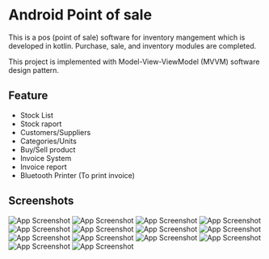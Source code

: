 
# Android Point of sale

This is a pos (point of sale) software for inventory mangement which is developed in kotlin. Purchase, sale, and inventory modules are completed.

This project is implemented with Model-View-ViewModel (MVVM) software design pattern.

## Feature

- Stock List
- Stock raport 
- Customers/Suppliers
- Categories/Units
- Buy/Sell  product
- Invoice System
- Invoice report
- Bluetooth Printer (To print invoice)



## Screenshots

![App Screenshot](https://github.com/LabedAJalil/POSandroid/blob/main/1.jpg)
![App Screenshot](https://github.com/LabedAJalil/POSandroid/blob/main/2.jpg)
![App Screenshot](https://github.com/LabedAJalil/POSandroid/blob/main/3.jpg)
![App Screenshot](https://github.com/LabedAJalil/POSandroid/blob/main/4.jpg)
![App Screenshot](https://github.com/LabedAJalil/POSandroid/blob/main/5.jpg)
![App Screenshot](https://github.com/LabedAJalil/POSandroid/blob/main/6.jpg)
![App Screenshot](https://github.com/LabedAJalil/POSandroid/blob/main/7.jpg)
![App Screenshot](https://github.com/LabedAJalil/POSandroid/blob/main/8.jpg)
![App Screenshot](https://github.com/LabedAJalil/POSandroid/blob/main/9.jpg)
![App Screenshot](https://github.com/LabedAJalil/POSandroid/blob/main/10.jpg)
![App Screenshot](https://github.com/LabedAJalil/POSandroid/blob/main/11.jpg)
![App Screenshot](https://github.com/LabedAJalil/POSandroid/blob/main/12.jpg)
![App Screenshot](https://github.com/LabedAJalil/POSandroid/blob/main/13.jpg)
![App Screenshot](https://github.com/LabedAJalil/POSandroid/blob/main/14.jpg)
